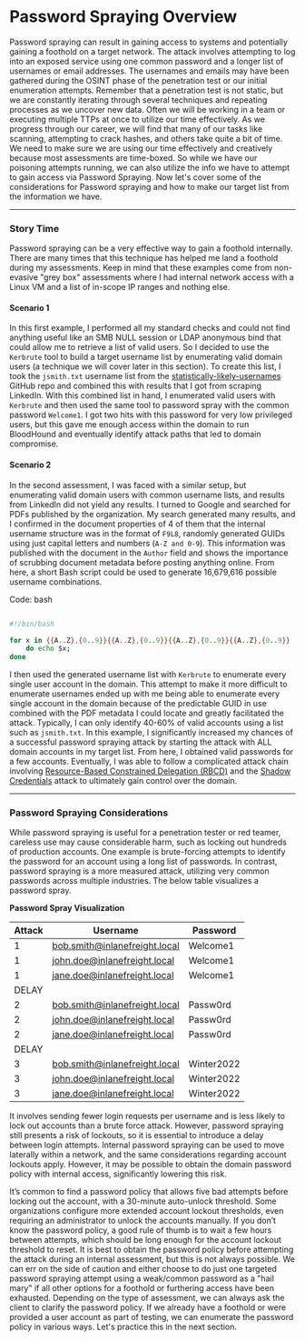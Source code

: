 # Password Spraying Overview

Password spraying can result in gaining access to systems and potentially gaining a foothold on a target network. The attack involves attempting to log into an exposed service using one common password and a longer list of usernames or email addresses. The usernames and emails may have been gathered during the OSINT phase of the penetration test or our initial enumeration attempts. Remember that a penetration test is not static, but we are constantly iterating through several techniques and repeating processes as we uncover new data. Often we will be working in a team or executing multiple TTPs at once to utilize our time effectively. As we progress through our career, we will find that many of our tasks like scanning, attempting to crack hashes, and others take quite a bit of time. We need to make sure we are using our time effectively and creatively because most assessments are time-boxed. So while we have our poisoning attempts running, we can also utilize the info we have to attempt to gain access via Password Spraying. Now let's cover some of the considerations for Password spraying and how to make our target list from the information we have.

***

### Story Time

Password spraying can be a very effective way to gain a foothold internally. There are many times that this technique has helped me land a foothold during my assessments. Keep in mind that these examples come from non-evasive "grey box" assessments where I had internal network access with a Linux VM and a list of in-scope IP ranges and nothing else.

#### Scenario 1

In this first example, I performed all my standard checks and could not find anything useful like an SMB NULL session or LDAP anonymous bind that could allow me to retrieve a list of valid users. So I decided to use the `Kerbrute` tool to build a target username list by enumerating valid domain users (a technique we will cover later in this section). To create this list, I took the `jsmith.txt` username list from the [statistically-likely-usernames](https://github.com/insidetrust/statistically-likely-usernames) GitHub repo and combined this with results that I got from scraping LinkedIn. With this combined list in hand, I enumerated valid users with `Kerbrute` and then used the same tool to password spray with the common password `Welcome1`. I got two hits with this password for very low privileged users, but this gave me enough access within the domain to run BloodHound and eventually identify attack paths that led to domain compromise.

#### Scenario 2

In the second assessment, I was faced with a similar setup, but enumerating valid domain users with common username lists, and results from LinkedIn did not yield any results. I turned to Google and searched for PDFs published by the organization. My search generated many results, and I confirmed in the document properties of 4 of them that the internal username structure was in the format of `F9L8`, randomly generated GUIDs using just capital letters and numbers (`A-Z and 0-9`). This information was published with the document in the `Author` field and shows the importance of scrubbing document metadata before posting anything online. From here, a short Bash script could be used to generate 16,679,616 possible username combinations.

Code: bash

```bash

#!/bin/bash

for x in {{A..Z},{0..9}}{{A..Z},{0..9}}{{A..Z},{0..9}}{{A..Z},{0..9}}
    do echo $x;
done
```

I then used the generated username list with `Kerbrute` to enumerate every single user account in the domain. This attempt to make it more difficult to enumerate usernames ended up with me being able to enumerate every single account in the domain because of the predictable GUID in use combined with the PDF metadata I could locate and greatly facilitated the attack. Typically, I can only identify 40-60% of valid accounts using a list such as `jsmith.txt`. In this example, I significantly increased my chances of a successful password spraying attack by starting the attack with ALL domain accounts in my target list. From here, I obtained valid passwords for a few accounts. Eventually, I was able to follow a complicated attack chain involving [Resource-Based Constrained Delegation (RBCD)](https://posts.specterops.io/another-word-on-delegation-10bdbe3cd94a) and the [Shadow Credentials](https://www.fortalicesolutions.com/posts/shadow-credentials-workstation-takeover-edition) attack to ultimately gain control over the domain.

***

### Password Spraying Considerations

While password spraying is useful for a penetration tester or red teamer, careless use may cause considerable harm, such as locking out hundreds of production accounts. One example is brute-forcing attempts to identify the password for an account using a long list of passwords. In contrast, password spraying is a more measured attack, utilizing very common passwords across multiple industries. The below table visualizes a password spray.

**Password Spray Visualization**

| **Attack** | **Username**                  | **Password** |
| ---------- | ----------------------------- | ------------ |
| 1          | bob.smith@inlanefreight.local | Welcome1     |
| 1          | john.doe@inlanefreight.local  | Welcome1     |
| 1          | jane.doe@inlanefreight.local  | Welcome1     |
| DELAY      |                               |              |
| 2          | bob.smith@inlanefreight.local | Passw0rd     |
| 2          | john.doe@inlanefreight.local  | Passw0rd     |
| 2          | jane.doe@inlanefreight.local  | Passw0rd     |
| DELAY      |                               |              |
| 3          | bob.smith@inlanefreight.local | Winter2022   |
| 3          | john.doe@inlanefreight.local  | Winter2022   |
| 3          | jane.doe@inlanefreight.local  | Winter2022   |

It involves sending fewer login requests per username and is less likely to lock out accounts than a brute force attack. However, password spraying still presents a risk of lockouts, so it is essential to introduce a delay between login attempts. Internal password spraying can be used to move laterally within a network, and the same considerations regarding account lockouts apply. However, it may be possible to obtain the domain password policy with internal access, significantly lowering this risk.

It’s common to find a password policy that allows five bad attempts before locking out the account, with a 30-minute auto-unlock threshold. Some organizations configure more extended account lockout thresholds, even requiring an administrator to unlock the accounts manually. If you don’t know the password policy, a good rule of thumb is to wait a few hours between attempts, which should be long enough for the account lockout threshold to reset. It is best to obtain the password policy before attempting the attack during an internal assessment, but this is not always possible. We can err on the side of caution and either choose to do just one targeted password spraying attempt using a weak/common password as a "hail mary" if all other options for a foothold or furthering access have been exhausted. Depending on the type of assessment, we can always ask the client to clarify the password policy. If we already have a foothold or were provided a user account as part of testing, we can enumerate the password policy in various ways. Let's practice this in the next section.
